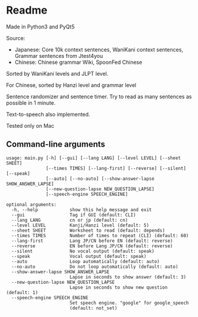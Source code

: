 Readme
=======

Made in Python3 and PyQt5

Source: 
* Japanese: Core 10k context sentences, WaniKani context sentences, Grammar sentences from Jtest4you
* Chinese: Chinese grammar Wiki, SpoonFed Chinese

Sorted by WaniKani levels and JLPT level.

For Chinese, sorted by Hanzi level and grammar level

Sentence randomizer and sentence timer. Try to read as many sentences as possible in 1 minute.

Text-to-speech also implemented.

Tested only on Mac

## Command-line arguments
```
usage: main.py [-h] [--gui] [--lang LANG] [--level LEVEL] [--sheet SHEET]
               [--times TIMES] [--lang-first] [--reverse] [--silent] [--speak]
               [--auto] [--no-auto] [--show-answer-lapse SHOW_ANSWER_LAPSE]
               [--new-question-lapse NEW_QUESTION_LAPSE]
               [--speech-engine SPEECH_ENGINE]

optional arguments:
  -h, --help            show this help message and exit
  --gui                 Tag if GUI (default: CLI)
  --lang LANG           cn or jp (default: cn)
  --level LEVEL         Kanji/Hanzi level (default: 5)
  --sheet SHEET         Worksheet to read (default: depends)
  --times TIMES         Number of times to repeat (CLI) (default: 60)
  --lang-first          Lang JP/CN before EN (default: reverse)
  --reverse             EN before Lang JP/CN (default: reverse)
  --silent              No vocal output (default: speak)
  --speak               Vocal output (default: speak)
  --auto                Loop automatically (default: auto)
  --no-auto             Do not loop automatically (default: auto)
  --show-answer-lapse SHOW_ANSWER_LAPSE
                        Lapse in seconds to show answer (default: 3)
  --new-question-lapse NEW_QUESTION_LAPSE
                        Lapse in seconds to show new question (default: 1)
  --speech-engine SPEECH_ENGINE
                        Set speech engine. "google" for google_speech
                        (default: not_set)
```
